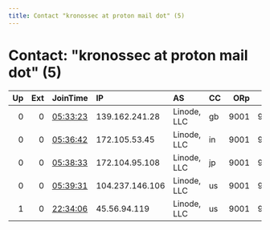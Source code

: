 ```yaml
---
title: Contact "kronossec at proton mail dot" (5)
---
```


# Contact: "kronossec at proton mail dot" (5)

|   Up |   Ext | JoinTime                                                                                            | IP              | AS          | CC   |   ORp |   Dirp | OS    | Version   | Nickname           |   eFamMembers |
|-----:|------:|:----------------------------------------------------------------------------------------------------|:----------------|:------------|:-----|------:|-------:|:------|:----------|:-------------------|--------------:|
|    0 |     0 | [05:33:23](https://metrics.torproject.org/rs.html#details/28DD7361E12886B67184DA5DF5ACE8F510444EDF) | 139.162.241.28  | Linode, LLC | gb   |  9001 |   9030 | Linux | 0.4.1.6   | dd6daf0f0c80e56153 |             1 |
|    0 |     0 | [05:36:42](https://metrics.torproject.org/rs.html#details/BB4B0AA08EF64CA2F72425CBECEC1A1D992EE607) | 172.105.53.45   | Linode, LLC | in   |  9001 |   9030 | Linux | 0.4.1.6   | 7587aefb748baf6a4c |             1 |
|    0 |     0 | [05:38:33](https://metrics.torproject.org/rs.html#details/CC00264058D3E5BA3D2E793822F74FC6338898EC) | 172.104.95.108  | Linode, LLC | jp   |  9001 |   9030 | Linux | 0.4.1.6   | 6bd6c0fa777cd971fa |             1 |
|    0 |     0 | [05:39:31](https://metrics.torproject.org/rs.html#details/26328EB47C647DC5FA769E95873F120BCB221183) | 104.237.146.106 | Linode, LLC | us   |  9001 |   9030 | Linux | 0.4.1.6   | 3409aa1bde0c7036a1 |             1 |
|    1 |     0 | [22:34:06](https://metrics.torproject.org/rs.html#details/65CA3D9973835448E8AAE389024430BE3BFE27D4) | 45.56.94.119    | Linode, LLC | us   |  9001 |   9030 | Linux | 0.4.1.6   | b03747ae52dc4fb8d6 |             1 |
